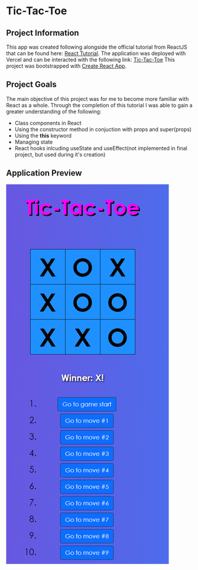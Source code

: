 # Tic-Tac-Toe
## Project Information
This app was created following alongside the official tutorial from ReactJS that can be found here: [React Tutorial](https://reactjs.org/tutorial/tutorial.html).
The application was deployed with Vercel and can be interacted with the following link:  [Tic-Tac-Toe](https://tic-tac-toe-lake-mu.vercel.app/)
This project was bootstrapped with [Create React App](https://github.com/facebook/create-react-app).

## Project Goals
The main objective of this project was for me to become more familiar with React as a whole. 
Through the completion of this tutorial I was able to gain a greater understanding of the following:
* Class components in React
* Using the constructor method in conjuction with props and super(props)
* Using the **this** keyword
* Managing state
* React hooks inlcuding useState and useEffect(not implemented in final project, but used during it's creation)


## Application Preview
![Application Preview](src/images/tic-tac-toe-preview.png)
